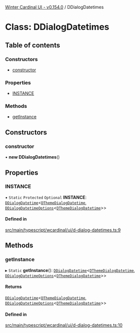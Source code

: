[Winter Cardinal UI - v0.154.0](../index.md) / DDialogDatetimes

# Class: DDialogDatetimes

## Table of contents

### Constructors

- [constructor](DDialogDatetimes.md#constructor)

### Properties

- [INSTANCE](DDialogDatetimes.md#instance)

### Methods

- [getInstance](DDialogDatetimes.md#getinstance)

## Constructors

### constructor

• **new DDialogDatetimes**()

## Properties

### INSTANCE

▪ `Static` `Protected` `Optional` **INSTANCE**: [`DDialogDatetime`](DDialogDatetime.md)<[`DThemeDialogDatetime`](../interfaces/DThemeDialogDatetime.md), [`DDialogDatetimeOptions`](../interfaces/DDialogDatetimeOptions.md)<[`DThemeDialogDatetime`](../interfaces/DThemeDialogDatetime.md)\>\>

#### Defined in

[src/main/typescript/wcardinal/ui/d-dialog-datetimes.ts:9](https://github.com/winter-cardinal/winter-cardinal-ui/blob/v0.154.0/src/main/typescript/wcardinal/ui/d-dialog-datetimes.ts#L9)

## Methods

### getInstance

▸ `Static` **getInstance**(): [`DDialogDatetime`](DDialogDatetime.md)<[`DThemeDialogDatetime`](../interfaces/DThemeDialogDatetime.md), [`DDialogDatetimeOptions`](../interfaces/DDialogDatetimeOptions.md)<[`DThemeDialogDatetime`](../interfaces/DThemeDialogDatetime.md)\>\>

#### Returns

[`DDialogDatetime`](DDialogDatetime.md)<[`DThemeDialogDatetime`](../interfaces/DThemeDialogDatetime.md), [`DDialogDatetimeOptions`](../interfaces/DDialogDatetimeOptions.md)<[`DThemeDialogDatetime`](../interfaces/DThemeDialogDatetime.md)\>\>

#### Defined in

[src/main/typescript/wcardinal/ui/d-dialog-datetimes.ts:10](https://github.com/winter-cardinal/winter-cardinal-ui/blob/v0.154.0/src/main/typescript/wcardinal/ui/d-dialog-datetimes.ts#L10)
